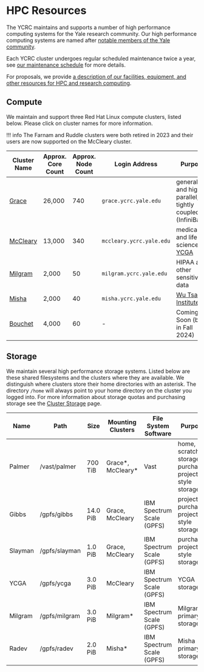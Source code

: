# HPC Resources

The YCRC maintains and supports a number of high performance computing systems for the Yale research community. Our high performance computing systems are named after [notable members of the Yale community](https://research.computing.yale.edu/about/hpc-resources).

Each YCRC cluster undergoes regular scheduled maintenance twice a year, see [our maintenance schedule](/clusters/maintenance) for more details.

For proposals, we provide [a description of our facilities, equipment, and other resources for HPC and research computing](https://docs.google.com/document/d/1TRoXlMd8muiFP8NUp6g00tl0QAV5P8KScnC0vBv6oBA).

## Compute

We maintain and support three Red Hat Linux compute clusters, listed below. Please click on cluster names for more information. 

!!! info
    The Farnam and Ruddle clusters were both retired in 2023 and their users are now supported on the McCleary cluster.

| Cluster Name        | Approx. Core Count | Approx. Node Count | Login Address<img width=200/> | Purpose                                                            |
|---------------------|--------------------|---------------------|-------------------------------|-------------------------------------------------------------------|
| [Grace](grace)      | 26,000             | 740                 | `grace.ycrc.yale.edu`          | general and highly parallel, tightly coupled (InfiniBand)|
| [McCleary](mccleary)| 13,000             | 340                 | `mccleary.ycrc.yale.edu`      | medical and life science, [YCGA](http://ycga.yale.edu/)     |
| [Milgram](milgram)  | 2,000              | 50                 | `milgram.ycrc.yale.edu`        | HIPAA and other sensitive data                |
| [Misha](misha)      | 2,000              | 40                  | `misha.ycrc.yale.edu`        | [Wu Tsai Institute](http://wti.yale.edu)                    |
| [Bouchet](bouchet)  | 4,000               | 60                  | -                            | Coming Soon (beta in Fall 2024)                  |


## Storage

We maintain several high performance storage systems. Listed below are these shared filesystems and the clusters where they are available. We distinguish where clusters store their home directories with an asterisk. The directory `/home` will always point to your home directory on the cluster you logged into. For more information about storage quotas and purchasing storage see the [Cluster Storage](/data/hpc-storage) page.

| Name     | Path          | Size     | Mounting Clusters       | File System Software      | Purpose                                  |
|----------|---------------|----------|-------------------------|---------------------------|------------------------------------------|
| Palmer   | /vast/palmer  | 700 TiB  | Grace\*, McCleary\*     | Vast                      | home, scratch storage, purchased project-style storage |
| Gibbs    | /gpfs/gibbs   | 14.0 PiB | Grace, McCleary | IBM Spectrum Scale (GPFS) | project, purchased project-style storage |
| Slayman  | /gpfs/slayman | 1.0 PiB  | Grace, McCleary | IBM Spectrum Scale (GPFS) | purchased project-style storage          |
| YCGA     | /gpfs/ycga    | 3.0 PiB  | McCleary      | IBM Spectrum Scale (GPFS) | YCGA storage     |
| Milgram  | /gpfs/milgram | 3.0 PiB  | Milgram\*      | IBM Spectrum Scale (GPFS) | Milgram primary storage                  |
| Radev    | /gpfs/radev   | 2.0 PiB  | Misha\*      | IBM Spectrum Scale (GPFS) | Misha primary storage                  |
